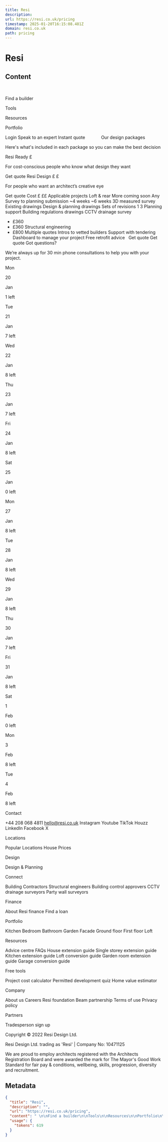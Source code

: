 ```yaml
---
title: Resi
description: 
url: https://resi.co.uk/pricing
timestamp: 2025-01-20T16:15:08.481Z
domain: resi.co.uk
path: pricing
---
```


# Resi



## Content

 

Find a builder

Tools

Resources

Portfolio

Login
Speak to an expert
Instant quote
 
 
 
 
 
 
Our design packages

Here's what's included in each package so you can make the best decision

Resi Ready
£

For cost-conscious people who know what design they want

Get quote
Resi Design
£
£

For people who want an architect’s creative eye

Get quote
Cost
£
££
Applicable projects
Loft & rear
More coming soon
Any
Survey to planning submission
~4 weeks
~6 weeks
3D measured survey
Existing drawings
Design & planning drawings
Sets of revisions
1
3
Planning support
Building regulations drawings 
CCTV drainage survey 
+ £360
+ £360
Structural engineering 
+ £800
Multiple quotes
Intros to vetted builders
Support with tendering 
Dashboard to manage your project
Free retrofit advice 
 
Get quote
Get quote
Got questions?

We’re always up for 30 min phone consultations to help you with your project.

Mon

20

Jan

1 left

Tue

21

Jan

7 left

Wed

22

Jan

8 left

Thu

23

Jan

7 left

Fri

24

Jan

8 left

Sat

25

Jan

0 left

Mon

27

Jan

8 left

Tue

28

Jan

8 left

Wed

29

Jan

8 left

Thu

30

Jan

7 left

Fri

31

Jan

8 left

Sat

1

Feb

0 left

Mon

3

Feb

8 left

Tue

4

Feb

8 left

Contact

+44 208 068 4811
hello@resi.co.uk
Instagram
Youtube
TikTok
Houzz
LinkedIn
Facebook
X

Locations

Popular Locations
House Prices

Design

Design & Planning

Connect

Building Contractors
Structural engineers
Building control approvers
CCTV drainage surveyors
Party wall surveyors

Finance

About Resi finance
Find a loan

Portfolio

Kitchen
Bedroom
Bathroom
Garden
Facade
Ground floor
First floor
Loft

Resources

Advice centre
FAQs
House extension guide
Single storey extension guide
Kitchen extension guide
Loft conversion guide
Garden room extension guide
Garage conversion guide

Free tools

Project cost calculator
Permitted development quiz
Home value estimator

Company

About us
Careers
Resi foundation
Beam partnership
Terms of use
Privacy policy

Partners

Tradesperson sign up

Copyright © 2022 Resi Design Ltd.

Resi Design Ltd. trading as 'Resi' | Company No: 10471125

We are proud to employ architects registered with the Architects Registration Board and were awarded the mark for The Mayor's Good Work Standard for fair pay & conditions, wellbeing, skills, progression, diversity and recruitment.

## Metadata

```json
{
  "title": "Resi",
  "description": "",
  "url": "https://resi.co.uk/pricing",
  "content": " \n\nFind a builder\n\nTools\n\nResources\n\nPortfolio\n\nLogin\nSpeak to an expert\nInstant quote\n \n \n \n \n \n \nOur design packages\n\nHere's what's included in each package so you can make the best decision\n\nResi Ready\n£\n\nFor cost-conscious people who know what design they want\n\nGet quote\nResi Design\n£\n£\n\nFor people who want an architect’s creative eye\n\nGet quote\nCost\n£\n££\nApplicable projects\nLoft & rear\nMore coming soon\nAny\nSurvey to planning submission\n~4 weeks\n~6 weeks\n3D measured survey\nExisting drawings\nDesign & planning drawings\nSets of revisions\n1\n3\nPlanning support\nBuilding regulations drawings \nCCTV drainage survey \n+ £360\n+ £360\nStructural engineering \n+ £800\nMultiple quotes\nIntros to vetted builders\nSupport with tendering \nDashboard to manage your project\nFree retrofit advice \n \nGet quote\nGet quote\nGot questions?\n\nWe’re always up for 30 min phone consultations to help you with your project.\n\nMon\n\n20\n\nJan\n\n1 left\n\nTue\n\n21\n\nJan\n\n7 left\n\nWed\n\n22\n\nJan\n\n8 left\n\nThu\n\n23\n\nJan\n\n7 left\n\nFri\n\n24\n\nJan\n\n8 left\n\nSat\n\n25\n\nJan\n\n0 left\n\nMon\n\n27\n\nJan\n\n8 left\n\nTue\n\n28\n\nJan\n\n8 left\n\nWed\n\n29\n\nJan\n\n8 left\n\nThu\n\n30\n\nJan\n\n7 left\n\nFri\n\n31\n\nJan\n\n8 left\n\nSat\n\n1\n\nFeb\n\n0 left\n\nMon\n\n3\n\nFeb\n\n8 left\n\nTue\n\n4\n\nFeb\n\n8 left\n\nContact\n\n+44 208 068 4811\nhello@resi.co.uk\nInstagram\nYoutube\nTikTok\nHouzz\nLinkedIn\nFacebook\nX\n\nLocations\n\nPopular Locations\nHouse Prices\n\nDesign\n\nDesign & Planning\n\nConnect\n\nBuilding Contractors\nStructural engineers\nBuilding control approvers\nCCTV drainage surveyors\nParty wall surveyors\n\nFinance\n\nAbout Resi finance\nFind a loan\n\nPortfolio\n\nKitchen\nBedroom\nBathroom\nGarden\nFacade\nGround floor\nFirst floor\nLoft\n\nResources\n\nAdvice centre\nFAQs\nHouse extension guide\nSingle storey extension guide\nKitchen extension guide\nLoft conversion guide\nGarden room extension guide\nGarage conversion guide\n\nFree tools\n\nProject cost calculator\nPermitted development quiz\nHome value estimator\n\nCompany\n\nAbout us\nCareers\nResi foundation\nBeam partnership\nTerms of use\nPrivacy policy\n\nPartners\n\nTradesperson sign up\n\nCopyright © 2022 Resi Design Ltd.\n\nResi Design Ltd. trading as 'Resi' | Company No: 10471125\n\nWe are proud to employ architects registered with the Architects Registration Board and were awarded the mark for The Mayor's Good Work Standard for fair pay & conditions, wellbeing, skills, progression, diversity and recruitment.",
  "usage": {
    "tokens": 619
  }
}
```
